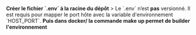 **Créer le fichier \`.env\` à la racine du dépôt**
    > Le \`.env\` n’est **pas** versionné. Il est requis pour mapper le port hôte avec la variable d'environnement \`HOST_PORT\`.
**Puis dans docker/ la commande make up permet de builder l'environnement**